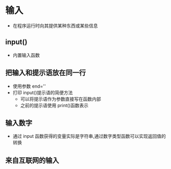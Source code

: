 # 输入

- 在程序运行时向其提供某种东西或某些信息

## input()

- 内置输入函数

## 把输入和提示语放在同一行

- 使用参数 end=''
- 打印 input()提示语的简便方法
  - 可以将提示语作为参数直接写在函数内部
  - 之前的提示语使用 print()函数表示

## 输入数字

- 通过 input 函数获得的变量实际是字符串,通过数字类型函数可以实现返回值的转换

## 来自互联网的输入
